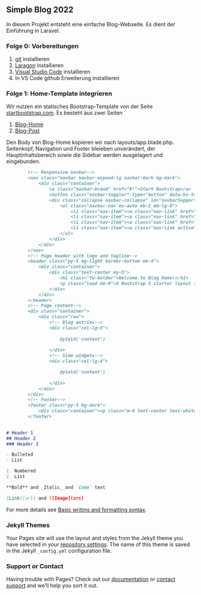 ## Simple Blog 2022

In diesem Projekt entsteht eine einfache Blog-Webseite. Es dient der Einführung in Laravel.

### Folge 0: Vorbereitungen

1. [git](https://git-scm.com/download/win) installieren
2. [Laragon](https://laragon.org/download/index.html) installieren
3. [Visual Studio Code](https://code.visualstudio.com/download) installieren
4. In VS Code github Erweiterung installieren

### Folge 1: Home-Template integrieren
Wir nutzen ein statisches Bootstrap-Template von der Seite [startbootstrap.com](startbootstrap.com). Es besteht aus zwei Seiten

1. [Blog-Home](https://startbootstrap.com/template/blog-home)
2. [Blog-Post](https://startbootstrap.com/template/blog-post)

Den Body von Blog-Home kopieren wir nach layouts/app.blade.php. Seitenkopf, Navigation und Footer bleieben unverändert, der Hauptinhaltsbereich sowie die Sidebar werden ausgelagert und eingebunden.

```markdown
        <!-- Responsive navbar-->
        <nav class="navbar navbar-expand-lg navbar-dark bg-dark">
            <div class="container">
                <a class="navbar-brand" href="#!">Start Bootstrap</a>
                <button class="navbar-toggler" type="button" data-bs-toggle="collapse" data-bs-target="#navbarSupportedContent" aria-controls="navbarSupportedContent" aria-expanded="false" aria-label="Toggle navigation"><span class="navbar-toggler-icon"></span></button>
                <div class="collapse navbar-collapse" id="navbarSupportedContent">
                    <ul class="navbar-nav ms-auto mb-2 mb-lg-0">
                        <li class="nav-item"><a class="nav-link" href="#">Home</a></li>
                        <li class="nav-item"><a class="nav-link" href="#!">About</a></li>
                        <li class="nav-item"><a class="nav-link" href="#!">Contact</a></li>
                        <li class="nav-item"><a class="nav-link active" aria-current="page" href="#">Blog</a></li>
                    </ul>
                </div>
            </div>
        </nav>
        <!-- Page header with logo and tagline-->
        <header class="py-5 bg-light border-bottom mb-4">
            <div class="container">
                <div class="text-center my-5">
                    <h1 class="fw-bolder">Welcome to Blog Home!</h1>
                    <p class="lead mb-0">A Bootstrap 5 starter layout for your next blog homepage</p>
                </div>
            </div>
        </header>
        <!-- Page content-->
        <div class="container">
            <div class="row">
                <!-- Blog entries-->
                <div class="col-lg-8">
                
                    @yield('content')
                    
                </div>
                <!-- Side widgets-->
                <div class="col-lg-4">

                    @yield('content')
                    
                </div>
            </div>
        </div>
        <!-- Footer-->
        <footer class="py-5 bg-dark">
            <div class="container"><p class="m-0 text-center text-white">Copyright &copy; Your Website 2021</p></div>
        </footer>
        

# Header 1
## Header 2
### Header 3

- Bulleted
- List

1. Numbered
2. List

**Bold** and _Italic_ and `Code` text

[Link](url) and ![Image](src)
```

For more details see [Basic writing and formatting syntax](https://docs.github.com/en/github/writing-on-github/getting-started-with-writing-and-formatting-on-github/basic-writing-and-formatting-syntax).

### Jekyll Themes

Your Pages site will use the layout and styles from the Jekyll theme you have selected in your [repository settings](https://github.com/mblanke70/simple-blog-2022/settings/pages). The name of this theme is saved in the Jekyll `_config.yml` configuration file.

### Support or Contact

Having trouble with Pages? Check out our [documentation](https://docs.github.com/categories/github-pages-basics/) or [contact support](https://support.github.com/contact) and we’ll help you sort it out.
